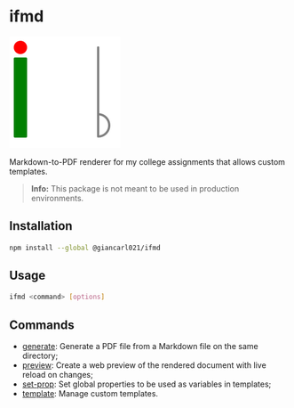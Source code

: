 # ifmd

![](../src/templates/Document/assets/img/favicon.svg)

Markdown-to-PDF renderer for my college assignments that allows custom templates.

> **Info:** This package is not meant to be used in production environments.

## Installation

```bash
npm install --global @giancarl021/ifmd
```

## Usage

```bash
ifmd <command> [options]
```

## Commands
[//]: # (Insert any custom documentation ABOVE this line)
[//]: # (DOCS_START)

* [generate](docs/ifmd-generate.md): Generate a PDF file from a Markdown file on the same directory;
* [preview](docs/ifmd-preview.md): Create a web preview of the rendered document with live reload on changes;
* [set-prop](docs/ifmd-set-prop.md): Set global properties to be used as variables in templates;
* [template](docs/ifmd-template.md): Manage custom templates.

[//]: # (DOCS_END)
[//]: # (Insert any custom documentation BELOW this line)
